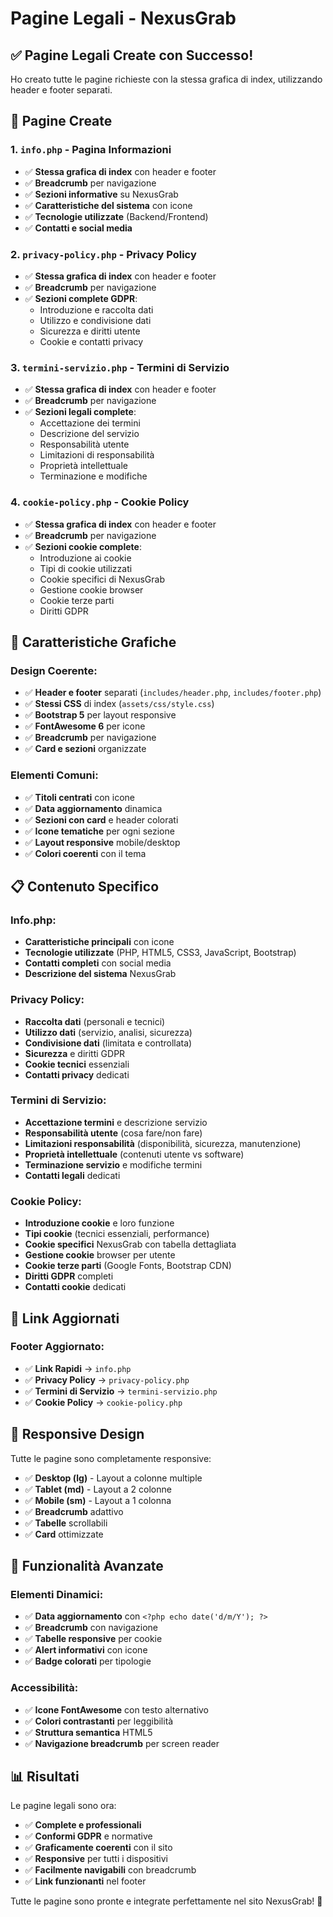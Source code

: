 # Pagine Legali - NexusGrab

## ✅ Pagine Legali Create con Successo!

Ho creato tutte le pagine richieste con la stessa grafica di index, utilizzando header e footer separati.

## 📁 **Pagine Create**

### **1. `info.php`** - Pagina Informazioni
- ✅ **Stessa grafica di index** con header e footer
- ✅ **Breadcrumb** per navigazione
- ✅ **Sezioni informative** su NexusGrab
- ✅ **Caratteristiche del sistema** con icone
- ✅ **Tecnologie utilizzate** (Backend/Frontend)
- ✅ **Contatti e social media**

### **2. `privacy-policy.php`** - Privacy Policy
- ✅ **Stessa grafica di index** con header e footer
- ✅ **Breadcrumb** per navigazione
- ✅ **Sezioni complete GDPR**:
  - Introduzione e raccolta dati
  - Utilizzo e condivisione dati
  - Sicurezza e diritti utente
  - Cookie e contatti privacy

### **3. `termini-servizio.php`** - Termini di Servizio
- ✅ **Stessa grafica di index** con header e footer
- ✅ **Breadcrumb** per navigazione
- ✅ **Sezioni legali complete**:
  - Accettazione dei termini
  - Descrizione del servizio
  - Responsabilità utente
  - Limitazioni di responsabilità
  - Proprietà intellettuale
  - Terminazione e modifiche

### **4. `cookie-policy.php`** - Cookie Policy
- ✅ **Stessa grafica di index** con header e footer
- ✅ **Breadcrumb** per navigazione
- ✅ **Sezioni cookie complete**:
  - Introduzione ai cookie
  - Tipi di cookie utilizzati
  - Cookie specifici di NexusGrab
  - Gestione cookie browser
  - Cookie terze parti
  - Diritti GDPR

## 🎨 **Caratteristiche Grafiche**

### **Design Coerente:**
- ✅ **Header e footer** separati (`includes/header.php`, `includes/footer.php`)
- ✅ **Stessi CSS** di index (`assets/css/style.css`)
- ✅ **Bootstrap 5** per layout responsive
- ✅ **FontAwesome 6** per icone
- ✅ **Breadcrumb** per navigazione
- ✅ **Card e sezioni** organizzate

### **Elementi Comuni:**
- ✅ **Titoli centrati** con icone
- ✅ **Data aggiornamento** dinamica
- ✅ **Sezioni con card** e header colorati
- ✅ **Icone tematiche** per ogni sezione
- ✅ **Layout responsive** mobile/desktop
- ✅ **Colori coerenti** con il tema

## 📋 **Contenuto Specifico**

### **Info.php:**
- **Caratteristiche principali** con icone
- **Tecnologie utilizzate** (PHP, HTML5, CSS3, JavaScript, Bootstrap)
- **Contatti completi** con social media
- **Descrizione del sistema** NexusGrab

### **Privacy Policy:**
- **Raccolta dati** (personali e tecnici)
- **Utilizzo dati** (servizio, analisi, sicurezza)
- **Condivisione dati** (limitata e controllata)
- **Sicurezza** e diritti GDPR
- **Cookie tecnici** essenziali
- **Contatti privacy** dedicati

### **Termini di Servizio:**
- **Accettazione termini** e descrizione servizio
- **Responsabilità utente** (cosa fare/non fare)
- **Limitazioni responsabilità** (disponibilità, sicurezza, manutenzione)
- **Proprietà intellettuale** (contenuti utente vs software)
- **Terminazione servizio** e modifiche termini
- **Contatti legali** dedicati

### **Cookie Policy:**
- **Introduzione cookie** e loro funzione
- **Tipi cookie** (tecnici essenziali, performance)
- **Cookie specifici** NexusGrab con tabella dettagliata
- **Gestione cookie** browser per utente
- **Cookie terze parti** (Google Fonts, Bootstrap CDN)
- **Diritti GDPR** completi
- **Contatti cookie** dedicati

## 🔗 **Link Aggiornati**

### **Footer Aggiornato:**
- ✅ **Link Rapidi** → `info.php`
- ✅ **Privacy Policy** → `privacy-policy.php`
- ✅ **Termini di Servizio** → `termini-servizio.php`
- ✅ **Cookie Policy** → `cookie-policy.php`

## 📱 **Responsive Design**

Tutte le pagine sono completamente responsive:
- ✅ **Desktop (lg)** - Layout a colonne multiple
- ✅ **Tablet (md)** - Layout a 2 colonne
- ✅ **Mobile (sm)** - Layout a 1 colonna
- ✅ **Breadcrumb** adattivo
- ✅ **Tabelle** scrollabili
- ✅ **Card** ottimizzate

## 🎯 **Funzionalità Avanzate**

### **Elementi Dinamici:**
- ✅ **Data aggiornamento** con `<?php echo date('d/m/Y'); ?>`
- ✅ **Breadcrumb** con navigazione
- ✅ **Tabelle responsive** per cookie
- ✅ **Alert informativi** con icone
- ✅ **Badge colorati** per tipologie

### **Accessibilità:**
- ✅ **Icone FontAwesome** con testo alternativo
- ✅ **Colori contrastanti** per leggibilità
- ✅ **Struttura semantica** HTML5
- ✅ **Navigazione breadcrumb** per screen reader

## 📊 **Risultati**

Le pagine legali sono ora:
- ✅ **Complete e professionali**
- ✅ **Conformi GDPR** e normative
- ✅ **Graficamente coerenti** con il sito
- ✅ **Responsive** per tutti i dispositivi
- ✅ **Facilmente navigabili** con breadcrumb
- ✅ **Link funzionanti** nel footer

Tutte le pagine sono pronte e integrate perfettamente nel sito NexusGrab! 🎯 
